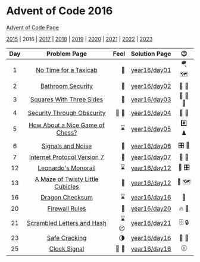 # Advent of Code 2016

[Advent of Code Page](https://adventofcode.com/2016)

[2015](/year15) | 2016 | [2017](/year17) | [2018](/year18) | [2019](/year19) | [2020](/year20) | [2021](/year21) | [2022](/year22) | [2023](/year23)

| Day |                         Problem Page                         | Feel |       Solution Page       |         :wink:          | 
|:--:|:------------------------------------------------------------:| ---: |:-------------------------:|:-----------------------:| 
|  1 | [No Time for a Taxicab](https://adventofcode.com/2016/day/1) | :star2: | [year16/day01](/year16/day01) | :parachute: :world_map: | 
|  2 |   [Bathroom Security](https://adventofcode.com/2016/day/2)   | :star2: | [year16/day02](/year16/day02) |         :bath: :closed_lock_with_key:         | 
|  3  |   [Squares With Three Sides](https://adventofcode.com/2016/day/3)   | :star2: | [year16/day03](/year16/day03) |         :small_red_triangle: :small_red_triangle: :small_red_triangle:          | 
|  4  |   [Security Through Obscurity](https://adventofcode.com/2016/day/4)   | :star2: :star2: | [year16/day04](/year16/day04) | :ice_cube: :office: | 
|  5  |   [How About a Nice Game of Chess?](https://adventofcode.com/2016/day/5)   | :hourglass: | [year16/day05](/year16/day05) |         :hash: :chess_pawn:          | 
|  6  |   [Signals and Noise](https://adventofcode.com/2016/day/6)   | :star2: | [year16/day06](/year16/day06) | :control_knobs: :musical_score: | 
|  7  |   [Internet Protocol Version 7](https://adventofcode.com/2016/day/7)   | :star2: | [year16/day07](/year16/day07) | :calling: :electric_plug: | 
|  12  |   [Leonardo's Monorail](https://adventofcode.com/2016/day/12)   | :hourglass: | [year16/day12](/year16/day12) | :steam_locomotive: :control_knobs: | 
|  13  |   [A Maze of Twisty Little Cubicles](https://adventofcode.com/2016/day/13)   | :star2: | [year16/day12](/year16/day13) | :office: :world_map: | 
|  16  |   [Dragon Checksum](https://adventofcode.com/2016/day/16)   | :hourglass: | [year16/day16](/year16/day16) | :dragon: | 
|  20  |   [Firewall Rules](https://adventofcode.com/2016/day/20)   | :green_heart: | [year16/day20](/year16/day20) | :fire: :bricks: | 
|  21  |   [Scrambled Letters and Hash](https://adventofcode.com/2016/day/21)   | :hourglass: :persevere: | [year16/day21](/year16/day21) | :file_cabinet: :lock: | 
|  23  |   [Safe Cracking](https://adventofcode.com/2016/day/23)   | :last_quarter_moon: | [year16/day16](/year16/day23) | :egg: :rabbit: | 
|  25  |   [Clock Signal](https://adventofcode.com/2016/day/25)   | :eyes: :eyes: | [year16/day16](/year16/day23) | :clock1230: | 
